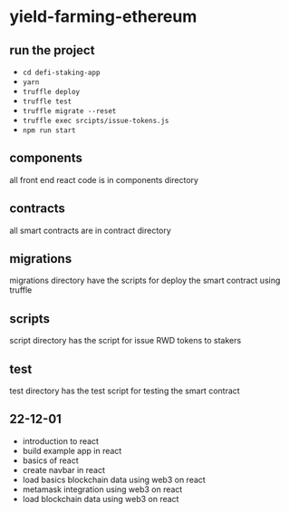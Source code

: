 # yield-farming-ethereum


## run the project
- `cd defi-staking-app`
- `yarn`
- `truffle deploy`
- `truffle test`
- `truffle migrate --reset`
- `truffle exec srcipts/issue-tokens.js`
- `npm run start`


## components
all front end react code is in components directory

## contracts
all smart contracts are in contract directory

## migrations
migrations directory have the scripts for deploy the smart contract using truffle

## scripts
script directory has the script for issue RWD tokens to stakers 

## test
test directory has the test script for testing the smart contract





## 22-12-01

- introduction to react
- build example app in react
- basics of react 
- create navbar in react
- load basics blockchain data using web3 on react
- metamask integration using web3 on react
- load blockchain data using web3 on react







